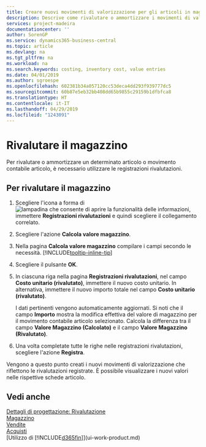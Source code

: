 ```yaml
---
title: Creare nuovi movimenti di valorizzazione per gli articoli in magazzino| Documenti Microsoft
description: Descrive come rivalutare o ammortizzare i movimenti di valorizzazione di uno o più articoli in magazzino registrandone il corrente valore calcolato.
services: project-madeira
documentationcenter: ''
author: SorenGP
ms.service: dynamics365-business-central
ms.topic: article
ms.devlang: na
ms.tgt_pltfrm: na
ms.workload: na
ms.search.keywords: costing, inventory cost, value entries
ms.date: 04/01/2019
ms.author: sgroespe
ms.openlocfilehash: 602381b34a057120cc53deca4dd293f939777dc5
ms.sourcegitcommit: 60b87e5eb32bb408dd65b9855c29159b1dfbfca8
ms.translationtype: HT
ms.contentlocale: it-IT
ms.lasthandoff: 04/29/2019
ms.locfileid: "1243091"
---
```

# <a name="revalue-inventory"></a>Rivalutare il magazzino
Per rivalutare o ammortizzare un determinato articolo o movimento contabile articolo, è necessario utilizzare le registrazioni rivalutazioni.

## <a name="to-revalue-inventory"></a>Per rivalutare il magazzino
1. Scegliere l'icona a forma di ![lampadina che consente di aprire la funzionalità delle informazioni](media/ui-search/search_small.png "Informazioni sull'operazione che si desidera eseguire"), immettere **Registrazioni rivalutazioni** e quindi scegliere il collegamento correlato.
2. Scegliere l'azione **Calcola valore magazzino**.
3. Nella pagina **Calcola valore magazzino** compilare i campi secondo le necessità. [!INCLUDE[tooltip-inline-tip](includes/tooltip-inline-tip_md.md)]
4. Scegliere il pulsante **OK**.
5. In ciascuna riga nella pagina **Registrazioni rivalutazioni**, nel campo **Costo unitario (rivalutato)**, immettere il nuovo costo unitario. In alternativa, immettere il nuovo importo totale nel campo **Costo unitario (rivalutato)**.

    I dati pertinenti vengono automaticamente aggiornati. Si noti che il campo **Importo** mostra la modifica effettiva del valore di magazzino per il movimento contabile articolo selezionato. Calcola la differenza tra il campo **Valore Magazzino (Calcolato)** e il campo **Valore Magazzino (Rivalutato)**.
6. Una volta completate tutte le righe nelle registrazioni rivalutazioni, scegliere l'azione **Registra**.

Vengono a questo punto creati i nuovi movimenti di valorizzazione che riflettono le rivalutazioni registrate. È possibile visualizzare i nuovi valori nelle rispettive schede articolo.

## <a name="see-also"></a>Vedi anche
[Dettagli di progettazione: Rivalutazione](design-details-revaluation.md)  
[Magazzino](inventory-manage-inventory.md)  
[Vendite](sales-manage-sales.md)  
[Acquisti](purchasing-manage-purchasing.md)  
[Utilizzo di [!INCLUDE[d365fin](includes/d365fin_md.md)]](ui-work-product.md)
